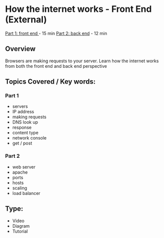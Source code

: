 # How the internet works - Front End (External)
[Part 1: front end ](https://www.youtube.com/watch?v=e4S8zfLdLgQ&index=20&list=PLoYCgNOIyGAB_8_iq1cL8MVeun7cB6eNc) - 15 min
[Part 2: back end](https://www.youtube.com/watch?v=FTAPjr7vgxE&index=21&list=PLoYCgNOIyGAB_8_iq1cL8MVeun7cB6eNc) - 12 min

## Overview
Browsers are making requests to your server. Learn how the internet works from both the front end and back end perspective

## Topics Covered / Key words:
### Part 1
- servers
- IP address
- making requests
- DNS look up
- response
- content type
- network console
- get / post

### Part 2
- web server
- apache
- ports
- hosts
- scaling
- load balancer


## Type:
- Video
- Diagram
- Tutorial



